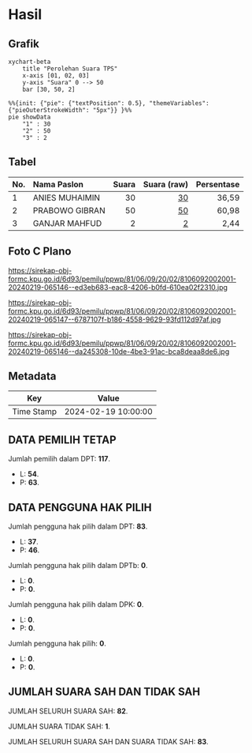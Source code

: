 # Hasil

## Grafik

```mermaid
xychart-beta
    title "Perolehan Suara TPS"
    x-axis [01, 02, 03]
    y-axis "Suara" 0 --> 50
    bar [30, 50, 2]
```

```mermaid
%%{init: {"pie": {"textPosition": 0.5}, "themeVariables": {"pieOuterStrokeWidth": "5px"}} }%%
pie showData
    "1" : 30
    "2" : 50
    "3" : 2
```

## Tabel

| No. | Nama Paslon    | Suara | Suara (raw) | Persentase |
|:--- |:-------------- | -----:| -----------:| ----------:|
| 1   | ANIES MUHAIMIN | 30    | [30][p-1]   | 36,59      |
| 2   | PRABOWO GIBRAN | 50    | [50][p-2]   | 60,98      |
| 3   | GANJAR MAHFUD  | 2     | [2][p-3]    | 2,44       |


[p-1]: https://github.com/gigit-pemilu/pemilu-2024-81-maluku/blob/main/pilpres/hitung-suara/sub/81-maluku/sub/06-seram-bagian-barat/sub/09-kepulauan-manipa/sub/2002-masawoy/sub/001-tps/sub/paslon-1.txt
[p-2]: https://github.com/gigit-pemilu/pemilu-2024-81-maluku/blob/main/pilpres/hitung-suara/sub/81-maluku/sub/06-seram-bagian-barat/sub/09-kepulauan-manipa/sub/2002-masawoy/sub/001-tps/sub/paslon-2.txt
[p-3]: https://github.com/gigit-pemilu/pemilu-2024-81-maluku/blob/main/pilpres/hitung-suara/sub/81-maluku/sub/06-seram-bagian-barat/sub/09-kepulauan-manipa/sub/2002-masawoy/sub/001-tps/sub/paslon-3.txt

## Foto C Plano

https://sirekap-obj-formc.kpu.go.id/6d93/pemilu/ppwp/81/06/09/20/02/8106092002001-20240219-065146--ed3eb683-eac8-4206-b0fd-610ea02f2310.jpg

https://sirekap-obj-formc.kpu.go.id/6d93/pemilu/ppwp/81/06/09/20/02/8106092002001-20240219-065147--6787107f-b186-4558-9629-93fd112d97af.jpg

https://sirekap-obj-formc.kpu.go.id/6d93/pemilu/ppwp/81/06/09/20/02/8106092002001-20240219-065146--da245308-10de-4be3-91ac-bca8deaa8de6.jpg


## Metadata

| Key        | Value               |
| ---------- | ------------------- |
| Time Stamp | 2024-02-19 10:00:00 |


## DATA PEMILIH TETAP

Jumlah pemilih dalam DPT: **117**.
 * L: **54**.
 * P: **63**.

## DATA PENGGUNA HAK PILIH

Jumlah pengguna hak pilih dalam DPT: **83**.
 * L: **37**.
 * P: **46**.

Jumlah pengguna hak pilih dalam DPTb: **0**.
 * L: **0**.
 * P: **0**.

Jumlah pengguna hak pilih dalam DPK: **0**.
 * L: **0**.
 * P: **0**.

Jumlah pengguna hak pilih: **0**.
 * L: **0**.
 * P: **0**.

## JUMLAH SUARA SAH DAN TIDAK SAH

JUMLAH SELURUH SUARA SAH: **82**.

JUMLAH SUARA TIDAK SAH: **1**.

JUMLAH SELURUH SUARA SAH DAN SUARA TIDAK SAH: **83**.


